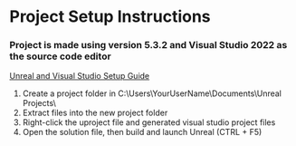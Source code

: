 # Project Setup Instructions

### Project is made using version 5.3.2 and Visual Studio 2022 as the source code editor
[Unreal and Visual Studio Setup Guide](https://www.youtube.com/watch?v=HQDskHVw1to)

<ol>
    <li>Create a project folder in C:\Users\YourUserName\Documents\Unreal Projects\</li>
    <li>Extract files into the new project folder</li>
    <li>Right-click the uproject file and generated visual studio project files</li>
    <li>Open the solution file, then build and launch Unreal (CTRL + F5)</li>
</ol>